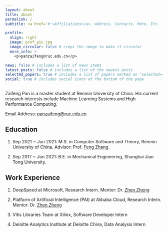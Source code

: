 ```yaml
---
layout: about
title: about
permalink: /
subtitle: <a href='#'>Affiliations</a>. Address. Contacts. Moto. Etc.

profile:
  align: right
  image: prof_pic.jpg
  image_circular: false # crops the image to make it circular
  more_info: >
    <p>panzaifeng@ruc.edu.cn</p>

news: false # includes a list of news items
latest_posts: false # includes a list of the newest posts
selected_papers: true # includes a list of papers marked as "selected={true}"
social: true # includes social icons at the bottom of the page
---
```


Zaifeng Pan is a master student at Renmin University of China. His current research interests include Machine Learning Systems and High Performance Computing.

Email Address: [panzaifeng@ruc.edu.cn](mailto:panzaifeng@ruc.edu.cn)

## Education

1. Sep 2021 ~ Jun 2021: M.S. in Computer Software and Theory, Renmin University of China. Advisor: Prof. [Feng Zhang](https://fengzhangcs.github.io/).

2. Sep 2017 ~ Jun 2021: B.E. in Mechanical Engineering, Shanghai Jiao Tong University.

## Work Experience

1. DeepSpeed at Microsoft, Research Intern. Mentor: Dr. [Zhen Zheng](https://jamesthez.github.io/)

2. Platform of Artificial Intelligence (PAI) at Alibaba Cloud, Research Intern. Mentor: Dr. [Zhen Zheng](https://jamesthez.github.io/)

3. Vitis Libraries Team at Xilinx, Software Developer Intern

4. Deloitte Analytics Institute at Deloitte China, Data Analysis Intern
